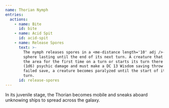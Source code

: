 ```yaml
---
name: Thorian Nymph
entries:
  actions:
    - name: Bite
      id: bite
    - name: Acid Spit
      id: acid-spit
    - name: Release Spores
      text: >-
        The nymph releases spores in a <me-distance length='10' adj />-radius
        sphere lasting until the end of its next turn. A creature that enters
        the area for the first time on a turn or starts its turn there takes 3
        (1d6) psychic damage and must make a DC 13 Wisdom saving throw. On a
        failed save, a creature becomes paralyzed until the start of its next
        turn.
      id: release-spores
---
```

In its juvenile stage, the Thorian becomes mobile and sneaks aboard unknowing ships to spread across 
the galaxy.